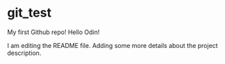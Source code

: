 # git_test
My first Github repo!
Hello Odin!

I am editing the README file. Adding some more details about the project description.
